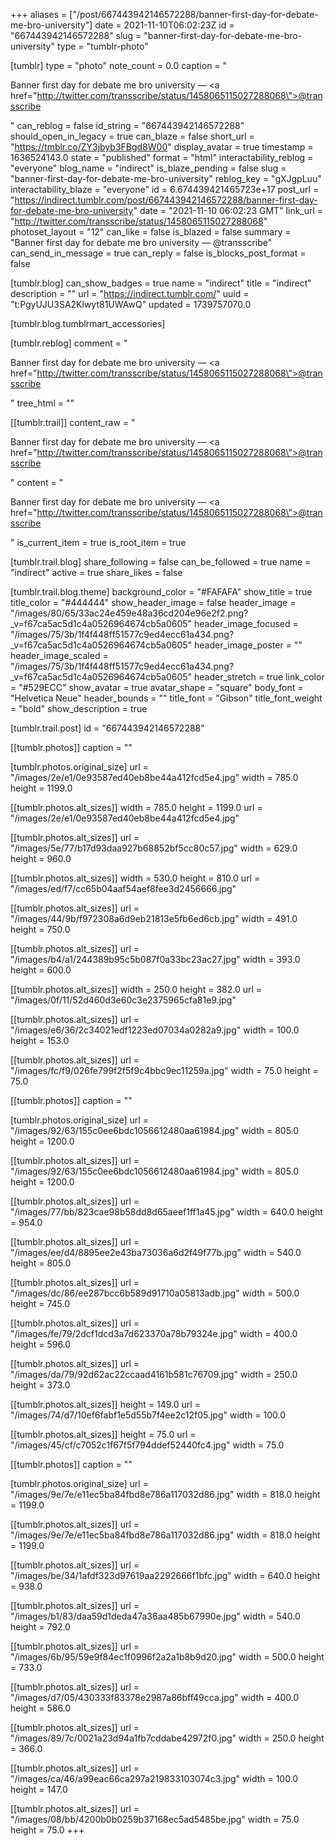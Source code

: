 +++
aliases = ["/post/667443942146572288/banner-first-day-for-debate-me-bro-university"]
date = 2021-11-10T06:02:23Z
id = "667443942146572288"
slug = "banner-first-day-for-debate-me-bro-university"
type = "tumblr-photo"

[tumblr]
type = "photo"
note_count = 0.0
caption = "<p>Banner first day for debate me bro university — <a href=\"http://twitter.com/transscribe/status/1458065115027288068\">@transscribe</a></p>"
can_reblog = false
id_string = "667443942146572288"
should_open_in_legacy = true
can_blaze = false
short_url = "https://tmblr.co/ZY3jbyb3FBgd8W00"
display_avatar = true
timestamp = 1636524143.0
state = "published"
format = "html"
interactability_reblog = "everyone"
blog_name = "indirect"
is_blaze_pending = false
slug = "banner-first-day-for-debate-me-bro-university"
reblog_key = "gXJgpLuu"
interactability_blaze = "everyone"
id = 6.674439421465723e+17
post_url = "https://indirect.tumblr.com/post/667443942146572288/banner-first-day-for-debate-me-bro-university"
date = "2021-11-10 06:02:23 GMT"
link_url = "http://twitter.com/transscribe/status/1458065115027288068"
photoset_layout = "12"
can_like = false
is_blazed = false
summary = "Banner first day for debate me bro university — @transscribe"
can_send_in_message = true
can_reply = false
is_blocks_post_format = false

[tumblr.blog]
can_show_badges = true
name = "indirect"
title = "indirect"
description = ""
url = "https://indirect.tumblr.com/"
uuid = "t:PgyUJU3SA2Klwyt81UWAwQ"
updated = 1739757070.0

[tumblr.blog.tumblrmart_accessories]

[tumblr.reblog]
comment = "<p>Banner first day for debate me bro university — <a href=\"http://twitter.com/transscribe/status/1458065115027288068\">@transscribe</a></p>"
tree_html = ""

[[tumblr.trail]]
content_raw = "<p>Banner first day for debate me bro university — <a href=\"http://twitter.com/transscribe/status/1458065115027288068\">@transscribe</a></p>"
content = "<p>Banner first day for debate me bro university &mdash; <a href=\"http://twitter.com/transscribe/status/1458065115027288068\">@transscribe</a></p>"
is_current_item = true
is_root_item = true

[tumblr.trail.blog]
share_following = false
can_be_followed = true
name = "indirect"
active = true
share_likes = false

[tumblr.trail.blog.theme]
background_color = "#FAFAFA"
show_title = true
title_color = "#444444"
show_header_image = false
header_image = "/images/80/65/33ac24e459e48a36cd204e96e2f2.png?_v=f67ca5ac5d1c4a0526964674cb5a0605"
header_image_focused = "/images/75/3b/1f4f448ff51577c9ed4ecc61a434.png?_v=f67ca5ac5d1c4a0526964674cb5a0605"
header_image_poster = ""
header_image_scaled = "/images/75/3b/1f4f448ff51577c9ed4ecc61a434.png?_v=f67ca5ac5d1c4a0526964674cb5a0605"
header_stretch = true
link_color = "#529ECC"
show_avatar = true
avatar_shape = "square"
body_font = "Helvetica Neue"
header_bounds = ""
title_font = "Gibson"
title_font_weight = "bold"
show_description = true

[tumblr.trail.post]
id = "667443942146572288"

[[tumblr.photos]]
caption = ""

[tumblr.photos.original_size]
url = "/images/2e/e1/0e93587ed40eb8be44a412fcd5e4.jpg"
width = 785.0
height = 1199.0

[[tumblr.photos.alt_sizes]]
width = 785.0
height = 1199.0
url = "/images/2e/e1/0e93587ed40eb8be44a412fcd5e4.jpg"

[[tumblr.photos.alt_sizes]]
url = "/images/5e/77/b17d93daa927b68852bf5cc80c57.jpg"
width = 629.0
height = 960.0

[[tumblr.photos.alt_sizes]]
width = 530.0
height = 810.0
url = "/images/ed/f7/cc65b04aaf54aef8fee3d2456666.jpg"

[[tumblr.photos.alt_sizes]]
url = "/images/44/9b/f972308a6d9eb21813e5fb6ed6cb.jpg"
width = 491.0
height = 750.0

[[tumblr.photos.alt_sizes]]
url = "/images/b4/a1/244389b95c5b087f0a33bc23ac27.jpg"
width = 393.0
height = 600.0

[[tumblr.photos.alt_sizes]]
width = 250.0
height = 382.0
url = "/images/0f/11/52d460d3e60c3e2375965cfa81e9.jpg"

[[tumblr.photos.alt_sizes]]
url = "/images/e6/36/2c34021edf1223ed07034a0282a9.jpg"
width = 100.0
height = 153.0

[[tumblr.photos.alt_sizes]]
url = "/images/fc/f9/026fe799f2f5f9c4bbc9ec11259a.jpg"
width = 75.0
height = 75.0

[[tumblr.photos]]
caption = ""

[tumblr.photos.original_size]
url = "/images/92/63/155c0ee6bdc1056612480aa61984.jpg"
width = 805.0
height = 1200.0

[[tumblr.photos.alt_sizes]]
url = "/images/92/63/155c0ee6bdc1056612480aa61984.jpg"
width = 805.0
height = 1200.0

[[tumblr.photos.alt_sizes]]
url = "/images/77/bb/823cae98b58dd8d65aeef1ff1a45.jpg"
width = 640.0
height = 954.0

[[tumblr.photos.alt_sizes]]
url = "/images/ee/d4/8895ee2e43ba73036a6d2f49f77b.jpg"
width = 540.0
height = 805.0

[[tumblr.photos.alt_sizes]]
url = "/images/dc/86/ee287bcc6b589d91710a05813adb.jpg"
width = 500.0
height = 745.0

[[tumblr.photos.alt_sizes]]
url = "/images/fe/79/2dcf1dcd3a7d623370a78b79324e.jpg"
width = 400.0
height = 596.0

[[tumblr.photos.alt_sizes]]
url = "/images/da/79/92d62ac22ccaad4161b581c76709.jpg"
width = 250.0
height = 373.0

[[tumblr.photos.alt_sizes]]
height = 149.0
url = "/images/74/d7/10ef6fabf1e5d55b7f4ee2c12f05.jpg"
width = 100.0

[[tumblr.photos.alt_sizes]]
height = 75.0
url = "/images/45/cf/c7052c1f67f5f794ddef52440fc4.jpg"
width = 75.0

[[tumblr.photos]]
caption = ""

[tumblr.photos.original_size]
url = "/images/9e/7e/e11ec5ba84fbd8e786a117032d86.jpg"
width = 818.0
height = 1199.0

[[tumblr.photos.alt_sizes]]
url = "/images/9e/7e/e11ec5ba84fbd8e786a117032d86.jpg"
width = 818.0
height = 1199.0

[[tumblr.photos.alt_sizes]]
url = "/images/be/34/1afdf323d97619aa2292666f1bfc.jpg"
width = 640.0
height = 938.0

[[tumblr.photos.alt_sizes]]
url = "/images/b1/83/daa59d1deda47a36aa485b67990e.jpg"
width = 540.0
height = 792.0

[[tumblr.photos.alt_sizes]]
url = "/images/6b/95/59e9f84ec1f0996f2a2a1b8b9d20.jpg"
width = 500.0
height = 733.0

[[tumblr.photos.alt_sizes]]
url = "/images/d7/05/430333f83378e2987a86bff49cca.jpg"
width = 400.0
height = 586.0

[[tumblr.photos.alt_sizes]]
url = "/images/89/7c/0021a23d94a1fb7cddabe42972f0.jpg"
width = 250.0
height = 366.0

[[tumblr.photos.alt_sizes]]
url = "/images/ca/46/a99eac66ca297a219833103074c3.jpg"
width = 100.0
height = 147.0

[[tumblr.photos.alt_sizes]]
url = "/images/08/bb/4200b0b0259b37168ec5ad5485be.jpg"
width = 75.0
height = 75.0
+++

